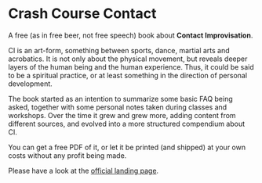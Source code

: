 # Crash Course Contact

A free (as in free beer, not free speech) book about __Contact Improvisation__. 

CI is an art-form, something between sports, dance, martial arts and acrobatics.
It is not only about the physical movement, but reveals deeper layers of the human being and the human experience.
Thus, it could be said to be a spiritual practice, or at least something in the direction of personal development.

The book started as an intention to summarize some basic FAQ being asked, together with some personal notes taken during classes and workshops.
Over the time it grew and grew more, adding content from different sources, and evolved into a more structured compendium about CI.

You can get a free PDF of it, or let it be printed (and shipped) at your own costs without any profit being made.

Please have a look at the [official landing page](https://seepick.github.io/cccontact/).
